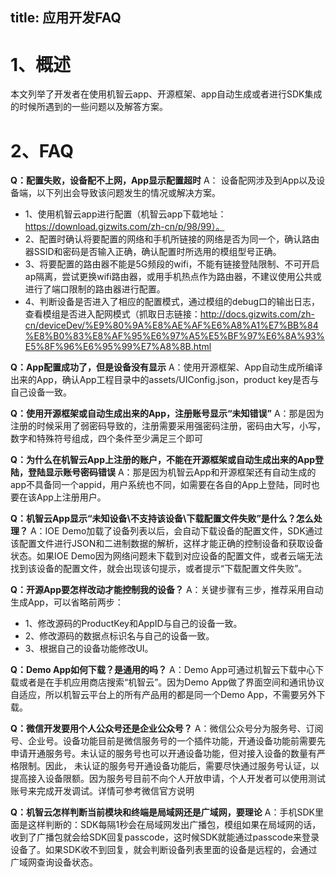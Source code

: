 title:  应用开发FAQ
---


# 1、概述
本文列举了开发者在使用机智云app、开源框架、app自动生成或者进行SDK集成的时候所遇到的一些问题以及解答方案。

# 2、FAQ

**Q：配置失败，设备配不上网，App显示配置超时**
A： 设备配网涉及到App以及设备端，以下列出会导致该问题发生的情况或解决方案。
- 1、使用机智云app进行配置（机智云app下载地址：https://download.gizwits.com/zh-cn/p/98/99）。
- 2、配置时确认将要配置的网络和手机所链接的网络是否为同一个，确认路由器SSID和密码是否输入正确，确认配置时所选用的模组型号正确。
- 3、将要配置的路由器不能是5G频段的wifi，不能有链接登陆限制、不可开启ap隔离，尝试更换wifi路由器，或用手机热点作为路由器，不建议使用公共或进行了端口限制的路由器进行配置。
- 4、判断设备是否进入了相应的配置模式，通过模组的debug口的输出日志，查看模组是否进入配网模式（抓取日志链接：http://docs.gizwits.com/zh-cn/deviceDev/%E9%80%9A%E8%AE%AF%E6%A8%A1%E7%BB%84%E8%B0%83%E8%AF%95%E6%97%A5%E5%BF%97%E6%8A%93%E5%8F%96%E6%95%99%E7%A8%8B.html

**Q：App配置成功了，但是设备没有显示**
A：使用开源框架、App自动生成所编译出来的App，确认App工程目录中的assets/UIConfig.json，product key是否与自己设备一致。

**Q：使用开源框架或自动生成出来的App，注册账号显示“未知错误”**
A：那是因为注册的时候采用了弱密码导致的，注册需要采用强密码注册，密码由大写，小写，数字和特殊符号组成，四个条件至少满足三个即可

**Q：为什么在机智云App上注册的账户，不能在开源框架或自动生成出来的App登陆，登陆显示账号密码错误**
A：那是因为机智云App和开源框架还有自动生成的app不具备同一个appid，用户系统也不同，如需要在各自的App上登陆，同时也要在该App上注册用户。

**Q：机智云App显示“未知设备\不支持该设备\下载配置文件失败”是什么？怎么处理？**
A：IOE Demo加载了设备列表以后，会自动下载设备的配置文件，SDK通过该配置文件进行JSON和二进制数据的解析，这样才能正确的控制设备和获取设备状态。如果IOE Demo因为网络问题未下载到对应设备的配置文件，或者云端无法找到该设备的配置文件，就会出现该句提示，或者提示“下载配置文件失败”。

**Q：开源App要怎样改动才能控制我的设备？**
A：关键步骤有三步，推荐采用自动生成App，可以省略前两步：
- 1、修改源码的ProductKey和AppID与自己的设备一致。
- 2、修改源码的数据点标识名与自己的设备一致。
- 3、根据自己的设备功能修改UI。

**Q：Demo App如何下载？是通用的吗？**
A：Demo App可通过机智云下载中心下载或者是在手机应用商店搜索“机智云”。因为Demo App做了界面空间和通讯协议自适应，所以机智云平台上的所有产品用的都是同一个Demo App，不需要另外下载。

**Q：微信开发要用个人公众号还是企业公众号？**
A：微信公众号分为服务号、订阅号、企业号。设备功能目前是微信服务号的一个插件功能，开通设备功能前需要先申请开通服务号。未认证的服务号也可以开通设备功能，但对接入设备的数量有严格限制。因此， 未认证的服务号开通设备功能后，需要尽快通过服务号认证，以提高接入设备限额。因为服务号目前不向个人开放申请，个人开发者可以使用测试账号来完成开发调试。详情可参考微信官方说明

**Q：机智云怎样判断当前模块和终端是局域网还是广域网，要理论** 
A：手机SDK里面是这样判断的：SDK每隔1秒会在局域网发出广播包，模组如果在局域网的话，收到了广播包就会给SDK回复passcode，这时候SDK就能通过passcode来登录设备了。如果SDK收不到回复，就会判断设备列表里面的设备是远程的，会通过广域网查询设备状态。
